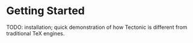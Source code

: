 # Getting Started

TODO: installation; quick demonstration of how Tectonic is different from traditional TeX engines.
